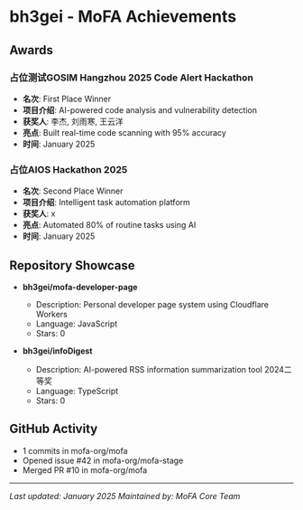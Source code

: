 # bh3gei - MoFA Achievements

## Awards

### 占位测试GOSIM Hangzhou 2025 Code Alert Hackathon
- **名次**: First Place Winner
- **项目介绍**: AI-powered code analysis and vulnerability detection
- **获奖人**: 李杰, 刘雨寒, 王云洋
- **亮点**: Built real-time code scanning with 95% accuracy
- **时间**: January 2025

### 占位AIOS Hackathon 2025
- **名次**: Second Place Winner
- **项目介绍**: Intelligent task automation platform
- **获奖人**: x
- **亮点**: Automated 80% of routine tasks using AI
- **时间**: January 2025


## Repository Showcase

- **bh3gei/mofa-developer-page**
  - Description: Personal developer page system using Cloudflare Workers
  - Language: JavaScript
  - Stars: 0

- **bh3gei/infoDigest**
  - Description: AI-powered RSS information summarization tool 2024二等奖
  - Language: TypeScript
  - Stars: 0

## GitHub Activity
- 1 commits in mofa-org/mofa
- Opened issue #42 in mofa-org/mofa-stage
- Merged PR #10 in mofa-org/mofa

---
*Last updated: January 2025*
*Maintained by: MoFA Core Team*
